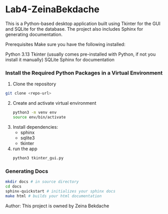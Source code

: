 # Lab4-ZeinaBekdache
This is a Python-based desktop application built using Tkinter for the GUI and SQLite for the database. The project also includes Sphinx for generating documentation.

Prerequisites
Make sure you have the following installed:

Python 3.13
Tkinter (usually comes pre-installed with Python, if not you install it manually)
SQLite 
Sphinx for documentation

### Install the Required Python Packages in a Virtual Environment

1. Clone the repository
  ```bash
  git clone <repo-url>
  ```  
2. Create and activate virtual environment
   ```bash
   python3 -m venv env
   source env/bin/activate
   ```
3. Install dependencies:
   - sphinx
   - sqlite3
   - tkinter
4. run the app
   ```bash
   python3 tkinter_gui.py
   ```

### Generating Docs
```bash
mkdir docs # in source directory
cd docs
sphinx-quickstart # initializes your sphinx docs
make html # builds your html documentation
```

Author: This project is owned by Zeina Bekdache
